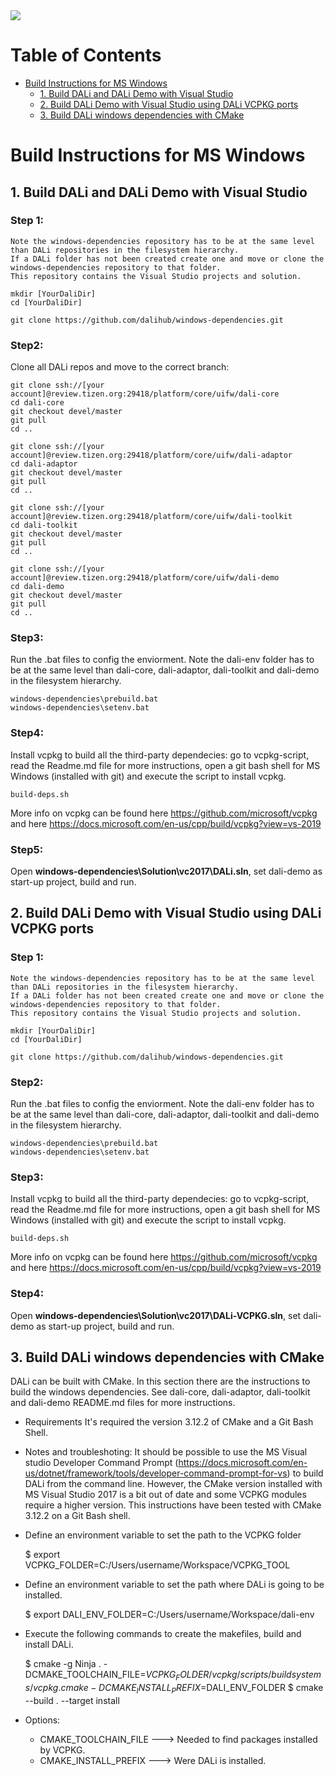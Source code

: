 <img src="https://dalihub.github.io/images/DaliLogo320x200.png">

# Table of Contents

  * [Build Instructions for MS Windows](#build-instructions)
      * [1. Build DALi and DALi Demo with Visual Studio](#1-build-with-visual-studio)
      * [2. Build DALi Demo with Visual Studio using DALi VCPKG ports](#2-build-with-vcpkg)
      * [3. Build DALi windows dependencies with CMake](#3-build-with-cmake)

# Build Instructions for MS Windows

## 1. Build DALi and DALi Demo with Visual Studio

### Step 1:
    Note the windows-dependencies repository has to be at the same level than DALi repositories in the filesystem hierarchy.
    If a DALi folder has not been created create one and move or clone the windows-dependencies repository to that folder.
    This repository contains the Visual Studio projects and solution.

    mkdir [YourDaliDir]
    cd [YourDaliDir]

    git clone https://github.com/dalihub/windows-dependencies.git
    
### Step2:
Clone all DALi repos and move to the correct branch:

    git clone ssh://[your account]@review.tizen.org:29418/platform/core/uifw/dali-core
    cd dali-core
    git checkout devel/master
    git pull
    cd ..

    git clone ssh://[your account]@review.tizen.org:29418/platform/core/uifw/dali-adaptor
    cd dali-adaptor
    git checkout devel/master
    git pull
    cd ..

    git clone ssh://[your account]@review.tizen.org:29418/platform/core/uifw/dali-toolkit
    cd dali-toolkit
    git checkout devel/master
    git pull
    cd ..

    git clone ssh://[your account]@review.tizen.org:29418/platform/core/uifw/dali-demo
    cd dali-demo
    git checkout devel/master
    git pull
    cd ..

### Step3:
Run the .bat files to config the enviorment. Note the dali-env folder has to be at the same level than dali-core, dali-adaptor, dali-toolkit and dali-demo in the filesystem hierarchy.

    windows-dependencies\prebuild.bat
    windows-dependencies\setenv.bat

### Step4:
Install vcpkg to build all the third-party dependecies: go to vcpkg-script, read the Readme.md file for more instructions,
open a git bash shell for MS Windows (installed with git) and execute the script to install vcpkg.

    build-deps.sh

More info on vcpkg can be found here https://github.com/microsoft/vcpkg and here https://docs.microsoft.com/en-us/cpp/build/vcpkg?view=vs-2019

### Step5:
Open **windows-dependencies\Solution\vc2017\DALi.sln**, set dali-demo as start-up project, build and run.

## 2. Build DALi Demo with Visual Studio using DALi VCPKG ports

### Step 1:
    Note the windows-dependencies repository has to be at the same level than DALi repositories in the filesystem hierarchy.
    If a DALi folder has not been created create one and move or clone the windows-dependencies repository to that folder.
    This repository contains the Visual Studio projects and solution.

    mkdir [YourDaliDir]
    cd [YourDaliDir]

    git clone https://github.com/dalihub/windows-dependencies.git

### Step2:
Run the .bat files to config the enviorment. Note the dali-env folder has to be at the same level than dali-core, dali-adaptor, dali-toolkit and dali-demo in the filesystem hierarchy.

    windows-dependencies\prebuild.bat
    windows-dependencies\setenv.bat

### Step3:
Install vcpkg to build all the third-party dependecies: go to vcpkg-script, read the Readme.md file for more instructions,
open a git bash shell for MS Windows (installed with git) and execute the script to install vcpkg.

    build-deps.sh

More info on vcpkg can be found here https://github.com/microsoft/vcpkg and here https://docs.microsoft.com/en-us/cpp/build/vcpkg?view=vs-2019


### Step4:
Open **windows-dependencies\Solution\vc2017\DALi-VCPKG.sln**, set dali-demo as start-up project, build and run.

## 3. Build DALi windows dependencies with CMake

DALi can be built with CMake. In this section there are the instructions to build the windows dependencies. See dali-core, dali-adaptor, dali-toolkit and dali-demo README.md files for more instructions.

  * Requirements
    It's required the version 3.12.2 of CMake and a Git Bash Shell.

  * Notes and troubleshoting:
    It should be possible to use the MS Visual studio Developer Command Prompt (https://docs.microsoft.com/en-us/dotnet/framework/tools/developer-command-prompt-for-vs) to build DALi from the command line.
    However, the CMake version installed with MS Visual Studio 2017 is a bit out of date and some VCPKG modules require a higher version.
    This instructions have been tested with CMake 3.12.2 on a Git Bash shell.

  * Define an environment variable to set the path to the VCPKG folder

    $ export VCPKG_FOLDER=C:/Users/username/Workspace/VCPKG_TOOL

  * Define an environment variable to set the path where DALi is going to be installed.

    $ export DALI_ENV_FOLDER=C:/Users/username/Workspace/dali-env

  * Execute the following commands to create the makefiles, build and install DALi.
  
    $ cmake -g Ninja . -DCMAKE_TOOLCHAIN_FILE=$VCPKG_FOLDER/vcpkg/scripts/buildsystems/vcpkg.cmake -DCMAKE_INSTALL_PREFIX=$DALI_ENV_FOLDER
    $ cmake --build . --target install


  * Options:
    - CMAKE_TOOLCHAIN_FILE  ---> Needed to find packages installed by VCPKG.
    - CMAKE_INSTALL_PREFIX  ---> Were DALi is installed.
